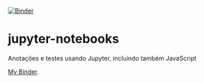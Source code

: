 [![Binder](https://mybinder.org/badge.svg)](https://mybinder.org/v2/gh/carlosdelfino/jupyter-notebooks/master)


# jupyter-notebooks
Anotações e testes usando Jupyter, incluindo também JavaScript

[My Binder](https://mybinder.org/v2/gh/carlosdelfino/jupyter-notebooks/master).

